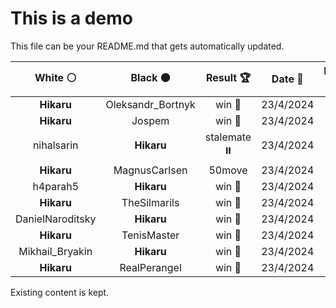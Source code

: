 # This is a demo

This file can be your README.md that gets automatically updated.

<!--START_SECTION:chessStats-->
<!-- Automatically generated with https://github.com/Balastrong/chess-stats-action -->

| White ⚪ | Black ⚫ | Result 🏆 | Date 📅 | Position 🗺️ |
|:---:|:---:|:---:|:---:|:---:|
| **Hikaru** | Oleksandr_Bortnyk | win 🥇 | 23/4/2024 | <a href="http://www.ee.unb.ca/cgi-bin/tervo/fen.pl?select=1k1n1q1r/2n2P2/1Q1N4/1p1pP2p/pPpP4/P1P5/7P/6RK b - -">Link</a> |
| **Hikaru** | Jospem | win 🥇 | 23/4/2024 | <a href="http://www.ee.unb.ca/cgi-bin/tervo/fen.pl?select=7k/7p/ppbq1Qp1/3p4/8/1B6/PP3R2/6K1 b - -">Link</a> |
| nihalsarin | **Hikaru** | stalemate ⏸️ | 23/4/2024 | <a href="http://www.ee.unb.ca/cgi-bin/tervo/fen.pl?select=8/8/8/8/8/1k6/p7/K7 w - -">Link</a> |
| **Hikaru** | MagnusCarlsen | 50move  | 23/4/2024 | <a href="http://www.ee.unb.ca/cgi-bin/tervo/fen.pl?select=8/8/8/4k3/6K1/8/r7/5R2 w - -">Link</a> |
| h4parah5 | **Hikaru** | win 🥇 | 23/4/2024 | <a href="http://www.ee.unb.ca/cgi-bin/tervo/fen.pl?select=8/2b5/pBk5/Pp6/8/1K6/8/8 w - -">Link</a> |
| **Hikaru** | TheSilmarils | win 🥇 | 23/4/2024 | <a href="http://www.ee.unb.ca/cgi-bin/tervo/fen.pl?select=r7/1pQR4/4p1p1/p4rP1/5n2/P3P1k1/1P6/1K6 b - -">Link</a> |
| DanielNaroditsky | **Hikaru** | win 🥇 | 23/4/2024 | <a href="http://www.ee.unb.ca/cgi-bin/tervo/fen.pl?select=8/p7/8/8/1P2pb2/5k2/8/6K1 w - -">Link</a> |
| **Hikaru** | TenisMaster | win 🥇 | 23/4/2024 | <a href="http://www.ee.unb.ca/cgi-bin/tervo/fen.pl?select=6N1/8/Pk2p2P/2n5/8/4K3/8/8 b - -">Link</a> |
| Mikhail_Bryakin | **Hikaru** | win 🥇 | 23/4/2024 | <a href="http://www.ee.unb.ca/cgi-bin/tervo/fen.pl?select=8/6pp/p2p4/1p1Pp3/nP2Pp2/PQ3PkP/3q2P1/3N1K2 w - -">Link</a> |
| **Hikaru** | RealPerangel | win 🥇 | 23/4/2024 | <a href="http://www.ee.unb.ca/cgi-bin/tervo/fen.pl?select=8/2r3k1/6R1/5Pp1/P5Pp/7K/8/8 b - -">Link</a> |

<!--END_SECTION:chessStats-->

Existing content is kept.
